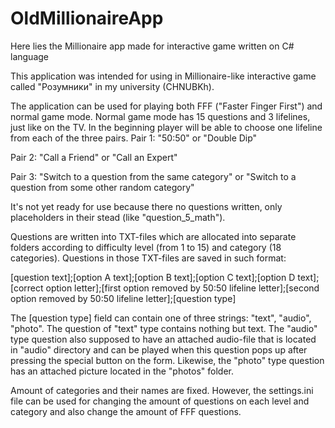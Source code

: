 # OldMillionaireApp
Here lies the Millionaire app made for interactive game written on C# language

This application was intended for using in Millionaire-like interactive game called "Розумники" in my university (CHNUBKh). 

The application can be used for playing both FFF ("Faster Finger First") and normal game mode.
Normal game mode has 15 questions and 3 lifelines, just like on the TV. 
In the beginning player will be able to choose one lifeline from each of the three pairs.
Pair 1: "50:50" or "Double Dip"

Pair 2: "Call a Friend" or "Call an Expert"

Pair 3: "Switch to a question from the same category" or "Switch to a question from some other random category"


It's not yet ready for use because there no questions written, only placeholders in their stead (like "question_5_math").

Questions are written into TXT-files which are allocated into separate folders according to difficulty level (from 1 to 15) and category (18 categories). 
Questions in those TXT-files are saved in such format:

[question text];[option A text];[option B text];[option C text];[option D text];[correct option letter];[first option removed by 50:50 lifeline letter];[second option removed by 50:50 lifeline letter];[question type]

The [question type] field can contain one of three strings: "text", "audio", "photo". 
The question of "text" type contains nothing but text.
The "audio" type question also supposed to have an attached audio-file that is located in "audio" directory and can be played when this question pops up after pressing the special button on the form.
Likewise, the "photo" type question has an attached picture located in the "photos" folder.

Amount of categories and their names are fixed. However, the settings.ini file can be used for changing the amount of questions on each level and category and also change the amount of FFF questions.
